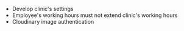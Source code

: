 - Develop clinic's settings
- Employee's working hours must not extend clinic's working hours
- Cloudinary image authentication
